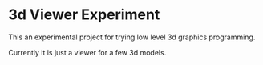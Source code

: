 # 3d Viewer Experiment
This an experimental project for trying low level 3d graphics programming.

Currently it is just a viewer for a few 3d models. 
